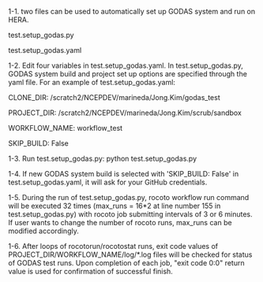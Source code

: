 1-1. two files can be used to automatically set up GODAS system and run on HERA.

test.setup_godas.py

test.setup_godas.yaml

1-2. Edit four variables in test.setup_godas.yaml. In test.setup_godas.py, GODAS system build and project set up options are specified through the yaml file. For an example of test.setup_godas.yaml:

CLONE_DIR: /scratch2/NCEPDEV/marineda/Jong.Kim/godas_test

PROJECT_DIR: /scratch2/NCEPDEV/marineda/Jong.Kim/scrub/sandbox

WORKFLOW_NAME: workflow_test

SKIP_BUILD: False


1-3. Run test.setup_godas.py: python test.setup_godas.py

1-4. If new GODAS system build is selected with 'SKIP_BUILD: False' in test.setup_godas.yaml, it will ask for your GitHub credentials.

1-5. During the run of test.setup_godas.py, rocoto workflow run command will be executed 32 times (max_runs = 16*2 at line number 155 in test.setup_godas.py) with rocoto job submitting intervals of 3 or 6 minutes. If user wants to change the number of rocoto runs, max_runs can be modified accordingly.

1-6. After loops of rocotorun/rocotostat runs, exit code values of PROJECT_DIR/WORKFLOW_NAME/log/*.log files will be checked for status of GODAS test runs. Upon completion of each job, "exit code 0:0" return value is used for confirmation of successful finish.
